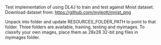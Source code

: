 Test implementation of using DL4J to train and test against Mnist dataset.
Download dataset from: https://github.com/myleott/mnist_png

Unpack into folder and update RESOURCES_FOLDER_PATH to point to that folder.
Three folders are available, training, testing and myimages.
To classify your own images, place them as 28x28 32-bit png files in myimages folder.
